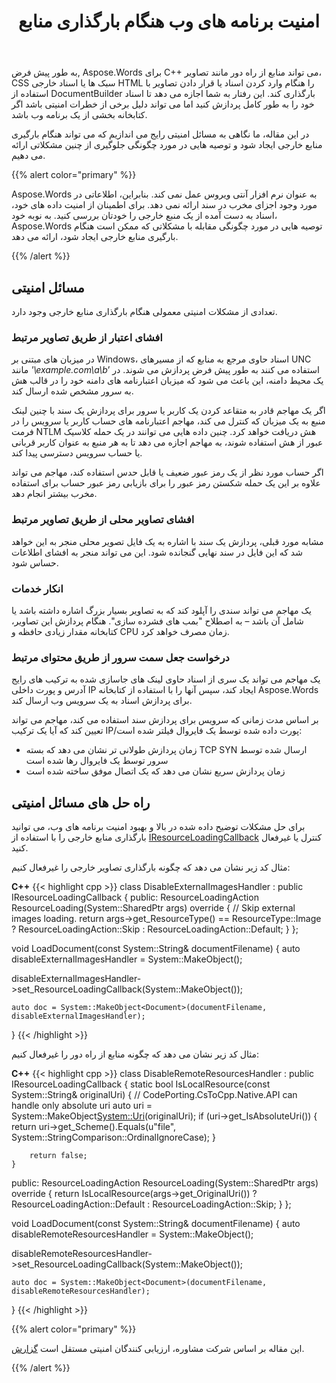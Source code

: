 ﻿---
title: امنیت برنامه های وب هنگام بارگذاری منابع
second_title: Aspose.Words برای C++
articleTitle: امنیت برنامه های وب هنگام بارگذاری منابع خارجی
linktitle: امنیت برنامه های وب هنگام بارگذاری منابع خارجی
type: docs
description: "منابع از راه دور را بارگذاری کنید، که می تواند دلیل خطرات امنیتی باشد. نگاهی به مسائل امنیتی رایج و راه حل های آنها در C++ بیندازید."
weight: 50
url: /fa/cpp/web-applications-security-when-loading-external-resources/
---

به طور پیش فرض, Aspose.Words برای C++ می تواند منابع از راه دور مانند تصاویر، CSS سبک ها یا اسناد خارجی HTML را هنگام وارد کردن اسناد یا قرار دادن تصاویر با استفاده از DocumentBuilder بارگذاری کند. این رفتار به شما اجازه می دهد تا اسناد خود را به طور کامل پردازش کنید اما می تواند دلیل برخی از خطرات امنیتی باشد اگر کتابخانه بخشی از یک برنامه وب باشد.

در این مقاله، ما نگاهی به مسائل امنیتی رایج می اندازیم که می تواند هنگام بارگیری منابع خارجی ایجاد شود و توصیه هایی در مورد چگونگی جلوگیری از چنین مشکلاتی ارائه می دهیم.

{{% alert color="primary" %}}

Aspose.Words به عنوان نرم افزار آنتی ویروس عمل نمی کند. بنابراین، اطلاعاتی در مورد وجود اجزای مخرب در سند ارائه نمی دهد. برای اطمینان از امنیت داده های خود، اسناد به دست آمده از یک منبع خارجی را خودتان بررسی کنید. به نوبه خود، Aspose.Words توصیه هایی در مورد چگونگی مقابله با مشکلاتی که ممکن است هنگام بارگیری منابع خارجی ایجاد شود، ارائه می دهد.

{{% /alert %}}

## مسائل امنیتی

تعدادی از مشکلات امنیتی معمولی هنگام بارگذاری منابع خارجی وجود دارد.

### افشای اعتبار از طریق تصاویر مرتبط

در میزبان های مبتنی بر Windows، اسناد حاوی مرجع به منابع که از مسیرهای UNC مانند *'\\example.com\a\b*’ استفاده می کنند به طور پیش فرض پردازش می شوند. در یک محیط دامنه، این باعث می شود که میزبان اعتبارنامه های دامنه خود را در قالب هش به سرور مشخص شده ارسال کند.

اگر یک مهاجم قادر به متقاعد کردن یک کاربر یا سرور برای پردازش یک سند با چنین لینک منبع به یک میزبان که کنترل می کند، مهاجم اعتبارنامه های حساب کاربر یا سرویس را در فرمت NTLM هش دریافت خواهد کرد. چنین داده هایی می توانند در یک حمله کلاسیک عبور از هش استفاده شوند، به مهاجم اجازه می دهد تا به هر منبع به عنوان کاربر قربانی یا حساب سرویس دسترسی پیدا کند.

اگر حساب مورد نظر از یک رمز عبور ضعیف یا قابل حدس استفاده کند، مهاجم می تواند علاوه بر این یک حمله شکستن رمز عبور را برای بازیابی رمز عبور حساب برای استفاده مخرب بیشتر انجام دهد.

### افشای تصاویر محلی از طریق تصاویر مرتبط

مشابه مورد قبلی، پردازش یک سند با اشاره به یک فایل تصویر محلی منجر به این خواهد شد که این فایل در سند نهایی گنجانده شود. این می تواند منجر به افشای اطلاعات حساس شود.

### انکار خدمات

یک مهاجم می تواند سندی را آپلود کند که به تصاویر بسیار بزرگ اشاره داشته باشد یا شامل آن باشد – به اصطلاح "بمب های فشرده سازی". هنگام پردازش این تصاویر، کتابخانه مقدار زیادی حافظه و CPU زمان مصرف خواهد کرد.

### درخواست جعل سمت سرور از طریق محتوای مرتبط

یک مهاجم می تواند یک سری از اسناد حاوی لینک های جاسازی شده به ترکیب های رایج آدرس و پورت داخلی IP ایجاد کند، سپس آنها را با استفاده از کتابخانه Aspose.Words برای پردازش اسناد به یک سرویس وب ارسال کند.

بر اساس مدت زمانی که سرویس برای پردازش سند استفاده می کند، مهاجم می تواند تعیین کند که آیا یک ترکیب IP/پورت داده شده توسط یک فایروال فیلتر شده است:

- زمان پردازش طولانی تر نشان می دهد که بسته TCP SYN ارسال شده توسط سرور توسط یک فایروال رها شده است
- زمان پردازش سریع نشان می دهد که یک اتصال موفق ساخته شده است

## راه حل های مسائل امنیتی

برای حل مشکلات توضیح داده شده در بالا و بهبود امنیت برنامه های وب، می توانید بارگذاری منابع خارجی را با استفاده از [IResourceLoadingCallback](https://reference.aspose.com/words/cpp/aspose.words.loading/iresourceloadingcallback/) کنترل یا غیرفعال کنید.

مثال کد زیر نشان می دهد که چگونه بارگذاری تصاویر خارجی را غیرفعال کنیم:

**C++**
{{< highlight cpp >}}
class DisableExternalImagesHandler : public IResourceLoadingCallback
{
public:
	ResourceLoadingAction ResourceLoading(System::SharedPtr<ResourceLoadingArgs> args) override
	{
		// Skip external images loading.
		return args->get_ResourceType() == ResourceType::Image
			? ResourceLoadingAction::Skip
			: ResourceLoadingAction::Default;
		}
};

void LoadDocument(const System::String& documentFilename)
{
	auto disableExternalImagesHandler = System::MakeObject<LoadOptions>();

disableExternalImagesHandler->set_ResourceLoadingCallback(System::MakeObject<DisableExternalImagesHandler>());

	auto doc = System::MakeObject<Document>(documentFilename, disableExternalImagesHandler);
}
{{< /highlight >}}

مثال کد زیر نشان می دهد که چگونه منابع از راه دور را غیرفعال کنیم:

**C++**
{{< highlight cpp >}}
class DisableRemoteResourcesHandler : public IResourceLoadingCallback
{
	static bool IsLocalResource(const System::String& originalUri)
	{
		// CodePorting.CsToCpp.Native.API can handle only absolute uri
		auto uri = System::MakeObject<System::Uri>(originalUri);
		if (uri->get_IsAbsoluteUri())
		{
			return uri->get_Scheme().Equals(u"file", System::StringComparison::OrdinalIgnoreCase);
		}

		return false;
	}
public:
	ResourceLoadingAction ResourceLoading(System::SharedPtr<ResourceLoadingArgs> args) override
	{
		return IsLocalResource(args->get_OriginalUri())
			? ResourceLoadingAction::Default
			: ResourceLoadingAction::Skip;
	}
};

void LoadDocument(const System::String& documentFilename)
{
	auto disableRemoteResourcesHandler = System::MakeObject<LoadOptions>();

disableRemoteResourcesHandler->set_ResourceLoadingCallback(System::MakeObject<DisableRemoteResourcesHandler>());

	auto doc = System::MakeObject<Document>(documentFilename, disableRemoteResourcesHandler);
}
{{< /highlight >}}

{{% alert color="primary" %}}

این مقاله بر اساس شرکت مشاوره، ارزیابی کنندگان امنیتی مستقل است [گزارش](ise-aspose-report.pdf).

{{% /alert %}}
